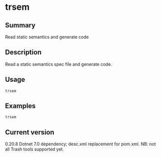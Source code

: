 # trsem

## Summary

Read static semantics and generate code

## Description

Read a static semantics spec file and generate code.

## Usage

    trsem

## Examples

    trsem

## Current version

0.20.8 Dotnet 7.0 dependency; desc.xml replacement for pom.xml. NB: not all Trash tools supported yet.
